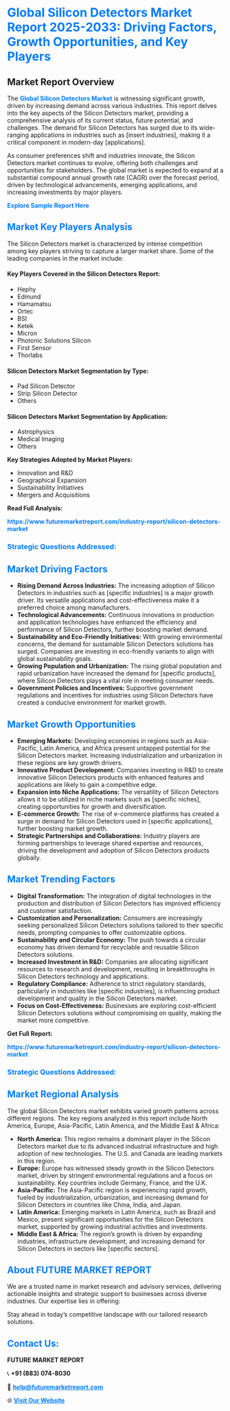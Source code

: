 <h1 style="color: #007BFF;">Global Silicon Detectors Market Report 2025-2033: Driving Factors, Growth Opportunities, and Key Players</h1>

<section id="overview">
<h2>Market Report Overview</h2>
<p>The <a href="https://www.futuremarketreport.com/industry-report/silicon-detectors-market" style="color: #007BFF; text-decoration: none;"><strong>Global Silicon Detectors Market</strong></a> is witnessing significant growth, driven by increasing demand across various industries. This report delves into the key aspects of the Silicon Detectors market, providing a comprehensive analysis of its current status, future potential, and challenges. The demand for Silicon Detectors has surged due to its wide-ranging applications in industries such as [insert industries], making it a critical component in modern-day [applications].</p>
<p>As consumer preferences shift and industries innovate, the Silicon Detectors market continues to evolve, offering both challenges and opportunities for stakeholders. The global market is expected to expand at a substantial compound annual growth rate (CAGR) over the forecast period, driven by technological advancements, emerging applications, and increasing investments by major players.</p>
</section>

<section id="overview">
<p><a href="https://www.futuremarketreport.com/request-sample/reportId=29073" style="color: #007BFF; text-decoration: none;"><strong>Explore Sample Report Here</strong></a></p>
</section>

<section id="key-players">
<h2 style="color: #007BFF;">Market Key Players Analysis</h2>
<p>The Silicon Detectors market is characterized by intense competition among key players striving to capture a larger market share. Some of the leading companies in the market include:</p>
<h4>Key Players Covered in the Silicon Detectors Report:</h4>
<ul><li>Hephy</li><li>Edmund</li><li>Hamamatsu</li><li>Ortec</li><li>BSI</li><li>Ketek</li><li>Micron</li><li>Photonic Solutions Silicon</li><li>First Sensor</li><li>Thorlabs</li></ul>
<h4>Silicon Detectors Market Segmentation by Type:</h4>
<ul><li>Pad Silicon Detector</li><li>Strip Silicon Detector</li><li>Others</li></ul>

<h4>Silicon Detectors Market Segmentation by Application:</h4>
<ul><li>Astrophysics</li><li>Medical Imaging</li><li>Others</li></ul>
<p><strong>Key Strategies Adopted by Market Players:</strong></p>
<ul>
<li>Innovation and R&D</li>
<li>Geographical Expansion</li>
<li>Sustainability Initiatives</li>
<li>Mergers and Acquisitions</li>
</ul>
</section>

<section>
<p><strong>Read Full Analysis: </strong></p><a href="https://www.futuremarketreport.com/industry-report/silicon-detectors-market" style="color: #007BFF; text-decoration: none;"><strong>https://www.futuremarketreport.com/industry-report/silicon-detectors-market</strong></a>
<h3 style="color: #007BFF;">Strategic Questions Addressed:</h3>
</section>

<section id="driving-factors">
<h2 style="color: #007BFF;">Market Driving Factors</h2>
<ul>
<li><strong>Rising Demand Across Industries:</strong> The increasing adoption of Silicon Detectors in industries such as [specific industries] is a major growth driver. Its versatile applications and cost-effectiveness make it a preferred choice among manufacturers.</li>
<li><strong>Technological Advancements:</strong> Continuous innovations in production and application technologies have enhanced the efficiency and performance of Silicon Detectors, further boosting market demand.</li>
<li><strong>Sustainability and Eco-Friendly Initiatives:</strong> With growing environmental concerns, the demand for sustainable Silicon Detectors solutions has surged. Companies are investing in eco-friendly variants to align with global sustainability goals.</li>
<li><strong>Growing Population and Urbanization:</strong> The rising global population and rapid urbanization have increased the demand for [specific products], where Silicon Detectors plays a vital role in meeting consumer needs.</li>
<li><strong>Government Policies and Incentives:</strong> Supportive government regulations and incentives for industries using Silicon Detectors have created a conducive environment for market growth.</li>
</ul>
</section>

<section id="growth-opportunities">
<h2 style="color: #007BFF;">Market Growth Opportunities</h2>
<ul>
<li><strong>Emerging Markets:</strong> Developing economies in regions such as Asia-Pacific, Latin America, and Africa present untapped potential for the Silicon Detectors market. Increasing industrialization and urbanization in these regions are key growth drivers.</li>
<li><strong>Innovative Product Development:</strong> Companies investing in R&D to create innovative Silicon Detectors products with enhanced features and applications are likely to gain a competitive edge.</li>
<li><strong>Expansion into Niche Applications:</strong> The versatility of Silicon Detectors allows it to be utilized in niche markets such as [specific niches], creating opportunities for growth and diversification.</li>
<li><strong>E-commerce Growth:</strong> The rise of e-commerce platforms has created a surge in demand for Silicon Detectors used in [specific applications], further boosting market growth.</li>
<li><strong>Strategic Partnerships and Collaborations:</strong> Industry players are forming partnerships to leverage shared expertise and resources, driving the development and adoption of Silicon Detectors products globally.</li>
</ul>
</section>

<section id="trending-factors">
<h2 style="color: #007BFF;">Market Trending Factors</h2>
<ul>
<li><strong>Digital Transformation:</strong> The integration of digital technologies in the production and distribution of Silicon Detectors has improved efficiency and customer satisfaction.</li>
<li><strong>Customization and Personalization:</strong> Consumers are increasingly seeking personalized Silicon Detectors solutions tailored to their specific needs, prompting companies to offer customizable options.</li>
<li><strong>Sustainability and Circular Economy:</strong> The push towards a circular economy has driven demand for recyclable and reusable Silicon Detectors solutions.</li>
<li><strong>Increased Investment in R&D:</strong> Companies are allocating significant resources to research and development, resulting in breakthroughs in Silicon Detectors technology and applications.</li>
<li><strong>Regulatory Compliance:</strong> Adherence to strict regulatory standards, particularly in industries like [specific industries], is influencing product development and quality in the Silicon Detectors market.</li>
<li><strong>Focus on Cost-Effectiveness:</strong> Businesses are exploring cost-efficient Silicon Detectors solutions without compromising on quality, making the market more competitive.</li>
</ul>
</section>

<section>
<p><strong>Get Full Report: </strong></p><a href="https://www.futuremarketreport.com/industry-report/silicon-detectors-market" style="color: #007BFF; text-decoration: none;"><strong>https://www.futuremarketreport.com/industry-report/silicon-detectors-market</strong></a>
<h3 style="color: #007BFF;">Strategic Questions Addressed:</h3>
</section>


<section id="regional-analysis">
<h2 style="color: #007BFF;">Market Regional Analysis</h2>
<p>The global Silicon Detectors market exhibits varied growth patterns across different regions. The key regions analyzed in this report include North America, Europe, Asia-Pacific, Latin America, and the Middle East & Africa:</p>
<ul>
<li><strong>North America:</strong> This region remains a dominant player in the Silicon Detectors market due to its advanced industrial infrastructure and high adoption of new technologies. The U.S. and Canada are leading markets in this region.</li>
<li><strong>Europe:</strong> Europe has witnessed steady growth in the Silicon Detectors market, driven by stringent environmental regulations and a focus on sustainability. Key countries include Germany, France, and the U.K.</li>
<li><strong>Asia-Pacific:</strong> The Asia-Pacific region is experiencing rapid growth, fueled by industrialization, urbanization, and increasing demand for Silicon Detectors in countries like China, India, and Japan.</li>
<li><strong>Latin America:</strong> Emerging markets in Latin America, such as Brazil and Mexico, present significant opportunities for the Silicon Detectors market, supported by growing industrial activities and investments.</li>
<li><strong>Middle East & Africa:</strong> The region’s growth is driven by expanding industries, infrastructure development, and increasing demand for Silicon Detectors in sectors like [specific sectors].</li>
</ul>
</section>

<footer>
<h2 style="color: #007BFF;">About FUTURE MARKET REPORT</h2>
<p>We are a trusted name in market research and advisory services, delivering actionable insights and strategic support to businesses across diverse industries. Our expertise lies in offering:</p>

<p>Stay ahead in today’s competitive landscape with our tailored research solutions.</p>

<h2 style="color: #007BFF;">Contact Us:</h2>
<p><strong>FUTURE MARKET REPORT</strong></p>
<p>📞 <strong>+91 (883) 074-8030</strong></p>
<p>📧 <strong><a href="mailto:help@futuremarketreport.com" style="color: #007BFF;">help@futuremarketreport.com</a></strong></p>
<p>🌐 <strong><a href="https://www.futuremarketreport.com/" style="color: #007BFF;">Visit Our Website</a></strong></p>
</footer>